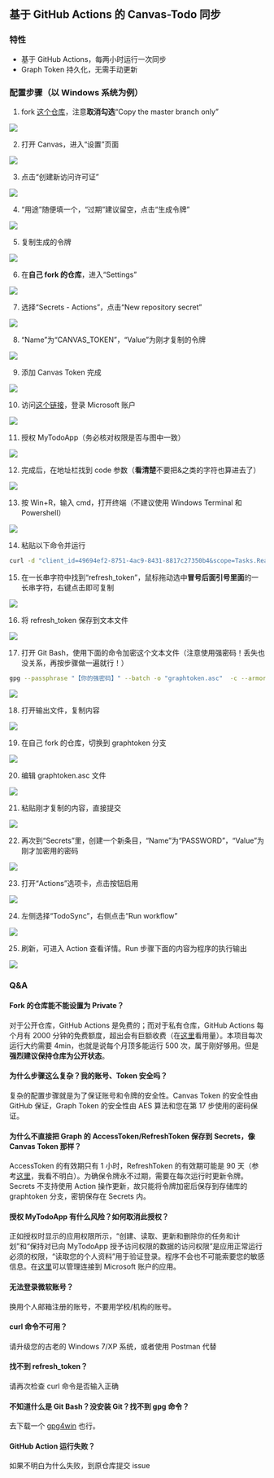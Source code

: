 ## 基于 GitHub Actions 的 Canvas-Todo 同步
### 特性
- 基于 GitHub Actions，每两小时运行一次同步
- Graph Token 持久化，无需手动更新

### 配置步骤（以 Windows 系统为例）
1. fork [这个仓库](https://github.com/1357310795/TodoSynchronizer)，注意**取消勾选**“Copy the master branch only”

![](https://s2.loli.net/2022/08/21/STBVjWhLsU6Dib1.png)

2. 打开 Canvas，进入“设置”页面

![](https://s2.loli.net/2022/08/21/bdnaM9jLhvCI4i3.png)

3. 点击“创建新访问许可证”

![](https://s2.loli.net/2022/08/21/FheNU1Rlz7X5cgS.png)

4. “用途”随便填一个，“过期”建议留空，点击“生成令牌”

![](https://s2.loli.net/2022/08/21/riymJ4DqvI2ZAPb.png)

5. 复制生成的令牌

![](https://s2.loli.net/2022/08/21/Eyej95vY3cCsVZT.png)

6. 在**自己 fork 的仓库**，进入“Settings”

![](https://s2.loli.net/2022/08/21/BuWYEbml4QsVUXq.png)

7. 选择“Secrets - Actions”，点击“New repository secret”

![](https://s2.loli.net/2022/08/21/FavMKjp4lGYIh6g.png)

8. “Name”为“CANVAS_TOKEN”，“Value”为刚才复制的令牌

![](https://s2.loli.net/2022/08/21/lNoKxvDZgFXWkyA.png)

9. 添加 Canvas Token 完成

![](https://s2.loli.net/2022/08/21/kULpJbrxvgEGzCQ.png)

10. 访问[这个链接](https://login.microsoftonline.com/consumers/oauth2/v2.0/authorize?client_id=49694ef2-8751-4ac9-8431-8817c27350b4&response_type=code&redirect_uri=https%3A%2F%2Flogin.microsoftonline.com%2Fcommon%2Foauth2%2Fnativeclient&response_mode=query&scope=Tasks.ReadWrite%20User.Read%20offline_access&state=12345)，登录 Microsoft 账户

![](https://s2.loli.net/2022/08/21/B7Kj6a5tJPXQqSL.png)

11. 授权 MyTodoApp（务必核对权限是否与图中一致）

![](https://s2.loli.net/2022/08/21/JiYnCMUPshc5RGd.png)

12. 完成后，在地址栏找到 code 参数（**看清楚**不要把&之类的字符也算进去了）

![](https://s2.loli.net/2022/08/21/nD6NeU3PkhaAs5H.png)

13. 按 Win+R，输入 cmd，打开终端（不建议使用 Windows Terminal 和 Powershell）

![](https://s2.loli.net/2022/08/21/3DiI6pwYgJFzufk.png)

14. 粘贴以下命令并运行

```bash
curl -d "client_id=49694ef2-8751-4ac9-8431-8817c27350b4&scope=Tasks.ReadWrite%20User.Read%20offline_access&redirect_uri=https%3A%2F%2Flogin.microsoftonline.com%2Fcommon%2Foauth2%2Fnativeclient&grant_type=authorization_code&code=【这里换成你的code！】" https://login.microsoftonline.com/consumers/oauth2/v2.0/token
```

15. 在一长串字符中找到“refresh_token”，鼠标拖动选中**冒号后面引号里面**的一长串字符，右键点击即可复制

![](https://s2.loli.net/2022/08/21/LNzU9G5k7eowJRS.png)

16. 将 refresh_token 保存到文本文件

![](https://s2.loli.net/2022/08/21/W6JOvjIprDw81iU.png)

17. 打开 Git Bash，使用下面的命令加密这个文本文件（注意使用强密码！丢失也没关系，再按步骤做一遍就行！）

```bash
gpg --passphrase "【你的强密码】" --batch -o "graphtoken.asc"  -c --armor "【输入文件】"
```
![](https://s2.loli.net/2022/08/22/d8KYZ1cqRkMJlFi.png)

18. 打开输出文件，复制内容

![](https://s2.loli.net/2022/08/21/QKtaHz6xNI5lbZJ.png)

19. 在自己 fork 的仓库，切换到 graphtoken 分支

![](https://s2.loli.net/2022/08/21/NzJRe4E5LSlYVGb.png)

20. 编辑 graphtoken.asc 文件

![](https://s2.loli.net/2022/08/21/Rx4rTsCJ8L2hejA.png)

21. 粘贴刚才复制的内容，直接提交

![](https://s2.loli.net/2022/08/21/fdGqptNy4FZc9Vz.png)

22. 再次到“Secrets”里，创建一个新条目，“Name”为“PASSWORD”，“Value”为刚才加密用的密码

![](https://s2.loli.net/2022/08/21/iupSOXaRbE3Fjxo.png)

23. 打开“Actions”选项卡，点击按钮启用

![](https://s2.loli.net/2022/08/21/qtCnKdpPWRFNbgM.png)

24. 左侧选择“TodoSync”，右侧点击“Run workflow”

![](https://s2.loli.net/2022/08/21/2kcXUByTOaoLIiv.png)

25. 刷新，可进入 Action 查看详情。Run 步骤下面的内容为程序的执行输出

![](https://s2.loli.net/2022/08/21/kmUFi2YlMH1xbuK.png)

### Q&A
#### Fork 的仓库能不能设置为 Private？

对于公开仓库，GitHub Actions 是免费的；而对于私有仓库，GitHub Actions 每个月有 2000 分钟的免费额度，超出会有巨额收费（在[这里](https://github.com/settings/billing)看用量）。本项目每次运行大约需要 4min，也就是说每个月顶多能运行 500 次，属于刚好够用。但是**强烈建议保持仓库为公开状态**。

#### 为什么步骤这么复杂？我的账号、Token 安全吗？

复杂的配置步骤就是为了保证账号和令牌的安全性。Canvas Token 的安全性由 GitHub 保证，Graph Token 的安全性由 AES 算法和您在第 17 步使用的密码保证。

#### 为什么不直接把 Graph 的 AccessToken/RefreshToken 保存到 Secrets，像 Canvas Token 那样？

AccessToken 的有效期只有 1 小时，RefreshToken 的有效期可能是 90 天（参考[这里](https://docs.microsoft.com/zh-cn/azure/active-directory/develop/active-directory-configurable-token-lifetimes#refresh-and-session-token-lifetime-policy-properties)，我看不明白）。为确保令牌永不过期，需要在每次运行时更新令牌。Secrets 不支持使用 Action 操作更新，故只能将令牌加密后保存到存储库的 graphtoken 分支，密钥保存在 Secrets 内。

#### 授权 MyTodoApp 有什么风险？如何取消此授权？

正如授权时显示的应用权限所示，“创建、读取、更新和删除你的任务和计划”和“保持对已向 MyTodoApp 授予访问权限的数据的访问权限”是应用正常运行必须的权限，“读取您的个人资料”用于验证登录。程序不会也不可能索要您的敏感信息。在[这里](https://account.live.com/consent/Manage)可以管理连接到 Microsoft 账户的应用。

#### 无法登录微软账号？

换用个人邮箱注册的账号，不要用学校/机构的账号。

#### curl 命令不可用？

请升级您的古老的 Windows 7/XP 系统，或者使用 Postman 代替

#### 找不到 refresh_token？

请再次检查 curl 命令是否输入正确

#### 不知道什么是 Git Bash？没安装 Git？找不到 gpg 命令？

去下载一个 [gpg4win](https://www.gpg4win.org/) 也行。

#### GitHub Action 运行失败？

如果不明白为什么失败，到原仓库提交 issue